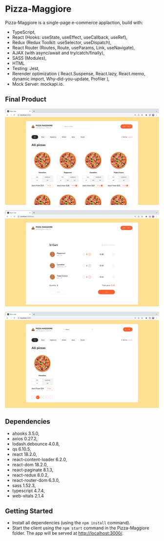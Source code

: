 # Pizza-Maggiore

Pizza-Maggiore is a single-page e-commerce applaction, build with:
- TypeScript,
- React (Hooks: useState, useEffect, useCallback, useRef), 
- Redux (Redux Toolkit: useSelector, useDispatch),
- React Router (Routes, Route, useParams, Link, useNavigate),
- AJAX (with async/await and try/catch/finally),
- SASS (Modules),
- HTML
- Testing: Jest,
- Rerender optimization ( React.Suspense, React.lazy, React.memo, dynamic import, Why-did-you-update, Profiler ),
- Mock Server: mockapi.io.


## Final Product

!["main_page_1"](https://github.com/andrewbidylo/pizza-maggiore/blob/master/docs/home.png?raw=true)

!["cart_page_2"](https://github.com/andrewbidylo/pizza-maggiore/blob/master/docs/cart.png?raw=true)

!["search_3"](https://github.com/andrewbidylo/pizza-maggiore/blob/master/docs/search.png?raw=true)


## Dependencies

- ahooks 3.5.0,
- axios 0.27.2,
- lodash.debounce 4.0.8,
- qs 6.10.5,
- react 18.2.0,
- react-content-loader 6.2.0,
- react-dom 18.2.0,
- react-paginate 8.1.3,
- react-redux 8.0.2,
- react-router-dom 6.3.0,
- sass 1.52.3,
- typescript 4.7.4,
- web-vitals 2.1.4


## Getting Started

- Install all dependencies (using the `npm install` command).
- Start the client using the `npm start` command in the Pizza-Maggiore folder. The app will be served at <http://localhost:3000/>.
